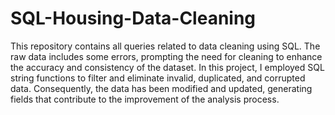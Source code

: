 # SQL-Housing-Data-Cleaning
This repository contains all queries related to data cleaning using SQL. The raw data includes some errors, prompting the need for cleaning to enhance the accuracy and consistency of the dataset. In this project, I employed SQL string functions to filter and eliminate invalid, duplicated, and corrupted data. Consequently, the data has been modified and updated, generating fields that contribute to the improvement of the analysis process.
